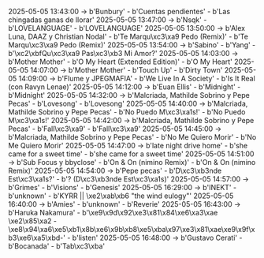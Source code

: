 2025-05-05 13:43:00 -> b'Bunbury' - b'Cuentas pendientes' - b'Las chingadas ganas de llorar'
2025-05-05 13:47:00 -> b'Nsqk' - b'LOVELANGUAGE' - b'LOVELANGUAGE'
2025-05-05 13:50:00 -> b'Alex Luna, DAAZ y Christian Nodal' - b'Te Marqu\xc3\xa9 Pedo (Remix)' - b'Te Marqu\xc3\xa9 Pedo (Remix)'
2025-05-05 13:54:00 -> b'Sabino' - b'Yang' - b'\xc2\xbfQu\xc3\xa9 Pas\xc3\xb3 Mi Amor?'
2025-05-05 14:03:00 -> b'Mother Mother' - b'O My Heart (Extended Edition)' - b'O My Heart'
2025-05-05 14:07:00 -> b'Mother Mother' - b'Touch Up' - b'Dirty Town'
2025-05-05 14:09:00 -> b'Flume y JPEGMAFIA' - b'We Live In A Society' - b'Is It Real (con Ravyn Lenae)'
2025-05-05 14:12:00 -> b'Euan Ellis' - b'Midnight' - b'Midnight'
2025-05-05 14:32:00 -> b'Malcriada, Mathilde Sobrino y Pepe Pecas' - b'Lovesong' - b'Lovesong'
2025-05-05 14:40:00 -> b'Malcriada, Mathilde Sobrino y Pepe Pecas' - b'No Puedo M\xc3\xa1s!' - b'No Puedo M\xc3\xa1s!'
2025-05-05 14:42:00 -> b'Malcriada, Mathilde Sobrino y Pepe Pecas' - b'Fall\xc3\xa9' - b'Fall\xc3\xa9'
2025-05-05 14:45:00 -> b'Malcriada, Mathilde Sobrino y Pepe Pecas' - b'No Me Quiero Morir' - b'No Me Quiero Morir'
2025-05-05 14:47:00 -> b'late night drive home' - b'she came for a sweet time' - b'she came for a sweet time'
2025-05-05 14:51:00 -> b'Sub Focus y bbyclose' - b'On & On (nimino Remix)' - b'On & On (nimino Remix)'
2025-05-05 14:54:00 -> b'Pepe pecas' - b'D\xc3\xb3nde Est\xc3\xa1s?' - b'? (D\xc3\xb3nde Est\xc3\xa1s)'
2025-05-05 14:57:00 -> b'Grimes' - b'Visions' - b'Genesis'
2025-05-05 16:29:00 -> b'INEKT' - b'unknown' - b'KYRR || \xe2\xab\xb6 "the wind eulogy"'
2025-05-05 16:40:00 -> b'Amies' - b'unknown' - b'Reverie'
2025-05-05 16:43:00 -> b'Haruka Nakamura' - b'\xe9\x9d\x92\xe3\x81\x84\xe6\xa3\xae \xe2\x85\xa2 -\xe8\x94\xa6\xe5\xb1\x8b\xe6\x9b\xb8\xe5\xba\x97\xe3\x81\xae\xe9\x9f\xb3\xe6\xa5\xbd-' - b'listen'
2025-05-05 16:48:00 -> b'Gustavo Cerati' - b'Bocanada' - b'Tab\xc3\xba'
